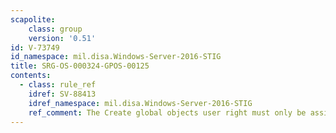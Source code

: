 ```yaml
---
scapolite:
    class: group
    version: '0.51'
id: V-73749
id_namespace: mil.disa.Windows-Server-2016-STIG
title: SRG-OS-000324-GPOS-00125
contents:
  - class: rule_ref
    idref: SV-88413
    idref_namespace: mil.disa.Windows-Server-2016-STIG
    ref_comment: The Create global objects user right must only be assigned  ...
---
```


